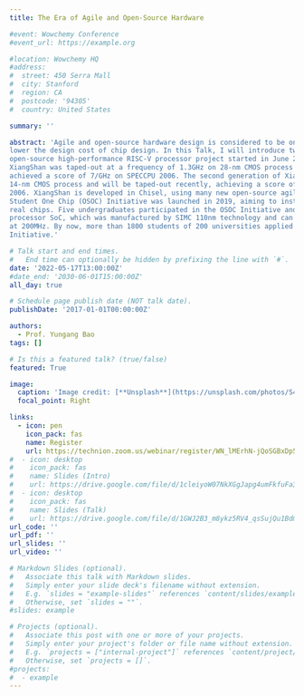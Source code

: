 ```yaml
---
title: The Era of Agile and Open-Source Hardware

#event: Wowchemy Conference
#event_url: https://example.org

#location: Wowchemy HQ
#address:
#  street: 450 Serra Mall
#  city: Stanford
#  region: CA
#  postcode: '94305'
#  country: United States

summary: ''

abstract: 'Agile and open-source hardware design is considered to be one of the most promising ways to
lower the design cost of chip design. In this Talk, I will introduce two projects: 1) XiangShan is an
open-source high-performance RISC-V processor project started in June 2020. The first generation of
XiangShan was taped-out at a frequency of 1.3GHz on 28-nm CMOS process in July 2021, which
achieved a score of 7/GHz on SPECCPU 2006. The second generation of XiangShan targets 2GHz on
14-nm CMOS process and will be taped-out recently, achieving a score of 10/GHz on SPECCPU
2006. XiangShan is developed in Chisel, using many new open-source agile tools. 2) The One
Student One Chip (OSOC) Initiative was launched in 2019, aiming to instruct undergraduates to build
real chips. Five undergraduates participated in the OSOC Initiative and completed a 64-bit RISC-V
processor SoC, which was manufactured by SIMC 110nm technology and can successfully run Linux
at 200MHz. By now, more than 1800 students of 200 universities applied to participate in the OSOC
Initiative.'

# Talk start and end times.
#   End time can optionally be hidden by prefixing the line with `#`.
date: '2022-05-17T13:00:00Z'
#date_end: '2030-06-01T15:00:00Z'
all_day: true

# Schedule page publish date (NOT talk date).
publishDate: '2017-01-01T00:00:00Z'

authors:
  - Prof. Yungang Bao
tags: []

# Is this a featured talk? (true/false)
featured: True

image:
  caption: 'Image credit: [**Unsplash**](https://unsplash.com/photos/S4jSvcHYcOs)'
  focal_point: Right

links:
  - icon: pen
    icon_pack: fas
    name: Register
    url: https://technion.zoom.us/webinar/register/WN_lMErhN-jQoSGBxDp5hNkiQ
#  - icon: desktop
#    icon_pack: fas
#    name: Slides (Intro)
#    url: https://drive.google.com/file/d/1cleiyoW07NkXGgJapg4umFkfuFa34i9G/view?usp=sharing
#  - icon: desktop
#    icon_pack: fas
#    name: Slides (Talk)
#    url: https://drive.google.com/file/d/1GWJ2B3_m8ykz5RV4_qsSujQu1BdmdbMn/view?usp=sharing
url_code: ''
url_pdf: ''
url_slides: ''
url_video: ''

# Markdown Slides (optional).
#   Associate this talk with Markdown slides.
#   Simply enter your slide deck's filename without extension.
#   E.g. `slides = "example-slides"` references `content/slides/example-slides.md`.
#   Otherwise, set `slides = ""`.
#slides: example

# Projects (optional).
#   Associate this post with one or more of your projects.
#   Simply enter your project's folder or file name without extension.
#   E.g. `projects = ["internal-project"]` references `content/project/deep-learning/index.md`.
#   Otherwise, set `projects = []`.
#projects:
#  - example
---
```


